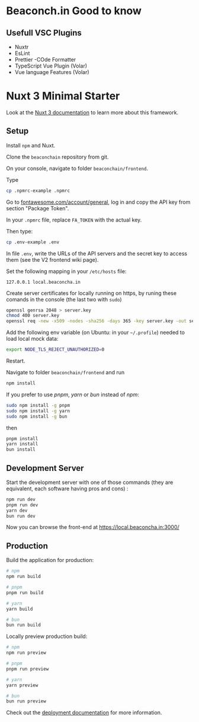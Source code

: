 # Beaconch.in Good to know

## Usefull VSC Plugins
- Nuxtr
- EsLint
- Prettier -COde Formatter
- TypeScript Vue Plugin (Volar)
- Vue language Features (Volar)

# Nuxt 3 Minimal Starter

Look at the [Nuxt 3 documentation](https://nuxt.com/docs/getting-started/introduction) to learn more about this framework.

## Setup

Install `npm` and Nuxt.

Clone the `beaconchain` repository from git.

On your console, navigate to folder `beaconchain/frontend`.

Type
```bash
cp .npmrc-example .npmrc
```
Go to [fontawesome.com/account/general](https://fontawesome.com/account/general), log in and copy the API key from section "Package Token".

In your `.npmrc` file, replace `FA_TOKEN` with the actual key.

Then type:
```bash
cp .env-example .env
```
In file `.env`, write the URLs of the API servers and the secret key to access them (see the V2 frontend wiki page).

Set the following mapping in your `/etc/hosts` file:
```
127.0.0.1 local.beaconcha.in
```

Create server certificates for locally running on https, by runing these comands in the console (the last two with `sudo`)
```bash
openssl genrsa 2048 > server.key
chmod 400 server.key
openssl req -new -x509 -nodes -sha256 -days 365 -key server.key -out server.crt
```
Add the following env variable (on Ubuntu: in your `~/.profile`) needed to load local mock data:
```bash
export NODE_TLS_REJECT_UNAUTHORIZED=0
```

Restart.

Navigate to folder `beaconchain/frontend` and run
```bash
npm install
```

If you prefer to use _pnpm_, _yarn_ or _bun_ instead of _npm_:
```bash
sudo npm install -g pnpm
sudo npm install -g yarn
sudo npm install -g bun
```
then
```bash
pnpm install
yarn install
bun install
```

## Development Server

Start the development server with one of those commands (they are equivalent, each software having pros and cons) :

```bash
npm run dev
pnpm run dev
yarn dev
bun run dev
```
Now you can browse the front-end at https://local.beaconcha.in:3000/

## Production

Build the application for production:

```bash
# npm
npm run build

# pnpm
pnpm run build

# yarn
yarn build

# bun
bun run build
```

Locally preview production build:

```bash
# npm
npm run preview

# pnpm
pnpm run preview

# yarn
yarn preview

# bun
bun run preview
```

Check out the [deployment documentation](https://nuxt.com/docs/getting-started/deployment) for more information.


